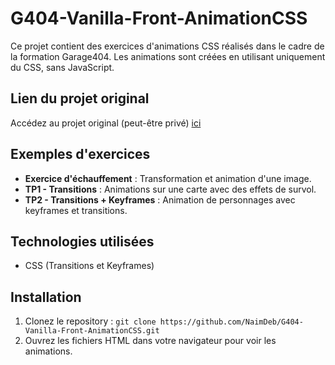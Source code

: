 # G404-Vanilla-Front-AnimationCSS

Ce projet contient des exercices d'animations CSS réalisés dans le cadre de la formation Garage404.
Les animations sont créées en utilisant uniquement du CSS, sans JavaScript.

## Lien du projet original

Accédez au projet original (peut-être privé) [ici](https://github.com/G404-DWWM/Vanilla-Front-AnimationCSS)

## Exemples d'exercices
- **Exercice d'échauffement** : Transformation et animation d'une image.
- **TP1 - Transitions** : Animations sur une carte avec des effets de survol.
- **TP2 - Transitions + Keyframes** : Animation de personnages avec keyframes et transitions.

## Technologies utilisées
- CSS (Transitions et Keyframes)

## Installation
1. Clonez le repository : `git clone https://github.com/NaimDeb/G404-Vanilla-Front-AnimationCSS.git`
2. Ouvrez les fichiers HTML dans votre navigateur pour voir les animations.
